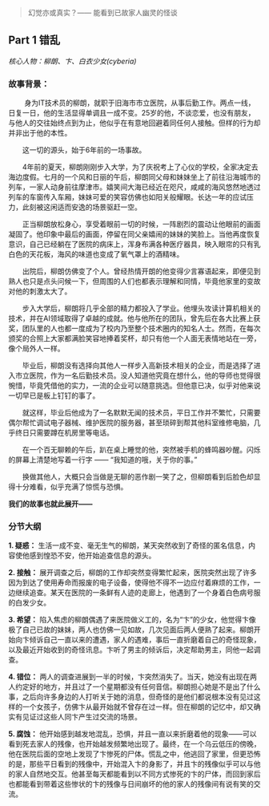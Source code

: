 > 幻觉亦或真实？—— 能看到已故家人幽灵的怪谈

## Part  1   错乱

*核心人物：柳朗、卞、白衣少女(cyberia)*

### 故事背景：

&emsp;&emsp; 身为IT技术员的柳朗，就职于旧海市市立医院，从事后勤工作。两点一线，日复一日，他的生活显得单调且一成不变。25岁的他，不谈恋爱，也没有朋友，与他人的交往始终点到为止，他似乎在有意地回避着同任何人接触。但样的行为却并非出于他的本性。

&emsp;&emsp;这一切的源头，始于6年前的一场事故。

&emsp;&emsp;4年前的夏天，柳朗刚刚步入大学，为了庆祝考上了心仪的学校，全家决定去海边度假。七月的一个风和日丽的午后，柳朗同父母和妹妹坐上了前往沿海城市的列车，一家人动身前往摩津市。嬉笑间大海已经近在咫尺，咸咸的海风悠然地透过列车的车窗传入车厢，妹妹可爱的笑容仿佛也如阳关般耀眼。长达一年的应试压力，此刻被这闲适而安逸的场景驱赶一空。

&emsp;&emsp;正当柳朗放松身心，享受着眼前一切的时候，一阵剧烈的震动让他眼前的画面凝固了。他印象中最后的画面，停留在同父亲嬉闹的妹妹的笑脸上。当他再度恢复意识，自己已经躺在了医院的病床上，浑身布满各种医疗器具，映入眼帘的只有乳白色的天花板，海风的味道也变成了氧气罩上的酒精味。

&emsp;&emsp;出院后，柳朗仿佛变了个人。曾经热情开朗的他变得少言寡语起来，即便见到熟人也只是点头问候一下，但周围的人们也都表示理解和同情，毕竟他家里的变故对他的刺激太大了。

&emsp;&emsp;步入大学后，柳朗将几乎全部的精力都投入了学业。他埋头攻读计算机相关的技术，并在AI领域取得了卓越的成就。他与他所在的团队，曾先后在各大比赛上获奖，团队里的人也都一度成为了校内乃至整个技术圈内的知名人士。然而，在每次颁奖的合照上大家都满脸笑容地捧着奖杯，却只有他一个人面无表情地站在一旁，像个局外人一样。

&emsp;&emsp;毕业后，柳朗没有选择向其他人一样步入高新技术相关的企业，而是选择了进入市立医院，作为一名后勤技术员。没人知道他究竟在想什么，他的导师也觉得很惋惜，毕竟凭借他的实力，一流的企业可以随意挑选。但他意已决，似乎对他来说一切早已是板上钉钉的事了。

&emsp;&emsp;就这样，毕业后他成为了一名默默无闻的技术员，平日工作并不繁忙，只需要偶尔帮忙调试电子器械、维护医院的服务器，甚至琐碎到帮其他科室维修电脑，几乎终日只需要蹲在机房里等电话。

&emsp;&emsp;在一个百无聊赖的午后，趴在桌上睡觉的他，突然被手机的蜂鸣器吵醒。闪烁的屏幕上清楚地写着一行字 —— “我知道的哦，关于你的事。”

&emsp;&emsp;换做其他人，大概只会当做是无聊的恶作剧一笑了之，但柳朗看到后脸色却显得十分难看，似乎充满了惊慌与恐惧。

**我们的故事也就此展开——**



### 分节大纲

**1.  疑惑：** 生活一成不变、毫无生气的柳朗，某天突然收到了奇怪的匿名信息，内容使他感到惶恐不安，他开始追查信息的源头。

**2.  接触：** 展开调查之后，柳朗的工作却突然变得繁忙起来，医院突然出现了许多因为到达了使用寿命而报废的电子设备，使得他不得不一边应付着麻烦的工作，一边继续追查。某天在医院的一条鲜有人迹的走廊上，他遇到了一个身着白色病号服的白发少女。

**3.  希望：** 陷入焦虑的柳朗偶遇了来医院做义工的，名为“卞”的少女，他觉得卞像极了自己已故的妹妹，两人也仿佛一见如故，几次见面后两人便熟了起来。柳朗开始向卞倾诉自己一直以来的遭遇，家人的遇难，事后一直折磨着自己的奇怪现象，以及最近开始收到的奇怪讯息。卞听了男主的倾诉后，决定帮助男主，同他一起调查。

**4.  错位：** 两人的调查进展到一半的时候，卞突然消失了。当天，她没有出现在两人约定好的地方，并且过了一个星期都没有任何音信。柳朗担心她是不是出了什么事，之后向许多身边的人打听关于她的消息，但奇怪的是他们都说根本没有见过这样的一个女孩子，仿佛卞从最开始就不曾存在过一样。但在柳朗的记忆中，却又确实有见证过这些人同卞产生过交流的场景。

**5.  腐蚀：** 他开始感到越发地混乱，恐惧，并且一直以来折磨着他的现象——可以看到死去家人的残像，也开始越发频繁地出现了。最终，在一个乌云低压的傍晚，他在医院后面的空地上发现了卞惨死的尸体。慌乱之中，他逃回了家里，但更恐怖的是，那些平日看到的残像中，开始混入卞的身影了，并且卞的残像似乎可以与他的家人自然地交互。他甚至每天都能看到以不同方式惨死的卞的尸体，而回到家后也都能看到带着这些惨状的卞的残像与日间崩坏的他的家人的残像间有说有笑的交流。